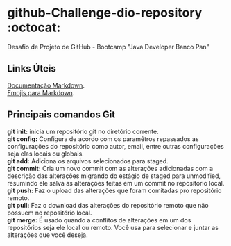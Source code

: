 # github-Challenge-dio-repository :octocat:
Desafio de Projeto de GitHub - Bootcamp "Java Developer Banco Pan"

## Links Úteis
[Documentação Markdown](https://www.markdownguide.org/getting-started/).  
[Emojis para Markdown](https://gist.github.com/rxaviers/7360908).

## Principais comandos Git
**git init:** inicia um repositório git no diretório corrente.  
**git config:** Configura de acordo com os paramêtros repassados as configurações do repositório como autor, email, entre outras configurações seja elas locais ou globais.  
**git add:** Adiciona os arquivos selecionados para staged.  
**git commit:** Cria um novo commit com as alterações adicionadas com a descrição das alterações migrando do estágio de staged para unmodified, resumindo ele salva as alterações feitas em um commit no repositório local.  
**git push:** Faz o upload das alterações que foram comitadas pro repositório remoto.  
**git pull:** Faz o download das alterações do repositório remoto que não possuem no repositório local.  
**git merge:** É usado quando a conflitos de alterações em um dos repositórios seja ele local ou remoto. Você usa para selecionar e juntar as alterações que você deseja.  